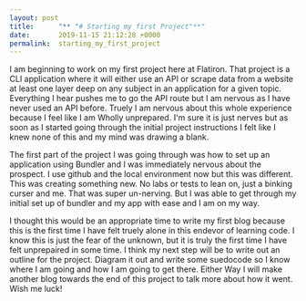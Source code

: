 ```yaml
---
layout: post
title:      "** "# Starting my first Project"**"
date:       2019-11-15 21:12:28 +0000
permalink:  starting_my_first_project
---
```


I am beginning to work on my first project here at Flatiron.  That project is a CLI application where it will either use an API or scrape data from a website at least one layer deep on any subject in an application for a given topic.  Everything I hear pushes me to go the API route but I am nervous as I have never used an API before.  Truely I am nervous about this whole experience because I feel like I am Wholly unprepared.  I'm sure it is just nerves but as soon as I started going through the initial project instructions I felt like I knew none of this and my mind was drawing a blank.  

   The first part of the project I was going through was how to set up an application using Bundler and I was immediately nervous about the prospect.  I use github and the local environment now but this was different.  This was creating something new.  No labs or tests to lean on,  just a binking curser and me.  That was super un-nerving.  But I was able to get through my initial set up of bundler and my app with ease and I am on my way.  
	 
I thought this would be an appropriate time to write my first blog because this is the first time I have felt truely alone in this endevor of learning code.  I know this is just the fear of the unknown, but it is truly the first time I have felt unprepaired in some time.  I think my next step will be to write out an outline for the project.  Diagram it out and write some suedocode so I know where I am going and how I am going to get there.  Either Way I will make another blog towards the end of this project to talk more about how it went.  Wish me luck!
